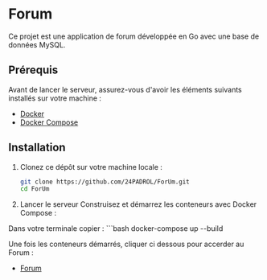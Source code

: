 # Forum

Ce projet est une application de forum développée en Go avec une base de données MySQL.

## Prérequis

Avant de lancer le serveur, assurez-vous d'avoir les éléments suivants installés sur votre machine :

- [Docker](https://www.docker.com/)
- [Docker Compose](https://docs.docker.com/compose/)

## Installation

1. Clonez ce dépôt sur votre machine locale :
    ```bash
    git clone https://github.com/24PADROL/ForUm.git
    cd ForUm

2. Lancer le serveur
Construisez et démarrez les conteneurs avec Docker Compose :

Dans votre terminale copier :
    ```bash
    docker-compose up --build

Une fois les conteneurs démarrés, cliquer ci dessous pour accerder au Forum :
- [Forum](http://localhost:8080)
